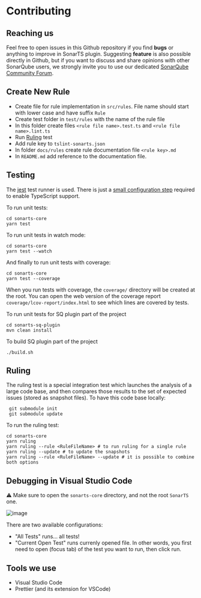 # Contributing

## Reaching us

Feel free to open issues in this Github repository if you find **bugs** or anything to improve in SonarTS plugin. Suggesting **feature** is also possible directly in Github, but if you want to discuss and share opinions with other SonarQube users, we strongly invite you to use our dedicated [SonarQube Community Forum](https://community.sonarsource.com/).


## Create New Rule

* Create file for rule implementation in `src/rules`. File name should start with lower case and have suffix `Rule`
* Create test folder in `test/rules` with the name of the rule file
* In this folder create files `<rule file name>.test.ts` and `<rule file name>.lint.ts`
* Run [Ruling](#ruling) test
* Add rule key to `tslint-sonarts.json`
* In folder `docs/rules` create rule documentation file `<rule key>.md`
* In `README.md` add reference to the documentation file.

## Testing

The [jest](http://facebook.github.io/jest/) test runner is used. There is just a
[small configuration step](https://github.com/SonarSource/SonarTS/blob/master/sonarts-core/jest.config.js) required
to enable TypeScript support.

To run unit tests:

```
cd sonarts-core
yarn test
```

To run unit tests in watch mode:

```
cd sonarts-core
yarn test --watch
```

And finally to run unit tests with coverage:

```
cd sonarts-core
yarn test --coverage
```

When you run tests with coverage, the `coverage/` directory will be created at the root. You can
open the web version of the coverage report `coverage/lcov-report/index.html` to see which lines are covered by tests.

To run unit tests for SQ plugin part of the project

```
cd sonarts-sq-plugin
mvn clean install
```

To build SQ plugin part of the project

```
./build.sh
```

## <a name="ruling"></a>Ruling

The ruling test is a special integration test which launches the analysis of a large code base,
and then compares those results to the set of expected issues (stored as snapshot files).
To have this code base locally:

```
 git submodule init
 git submodule update
```

To run the ruling test:

```
cd sonarts-core
yarn ruling
yarn ruling --rule <RuleFileName> # to run ruling for a single rule
yarn ruling --update # to update the snapshots
yarn ruling --rule <RuleFileName> --update # it is possible to combine both options
```

## Debugging in Visual Studio Code

:warning: Make sure to open the `sonarts-core` directory, and not the root `SonarTS` one.

![image](https://user-images.githubusercontent.com/2317341/34045676-3e0456b0-e1aa-11e7-9278-7e109512de79.png)

There are two available configurations:

* "All Tests" runs... all tests!
* "Current Open Test" runs currenly opened file. In other words, you first need to open (focus tab) of the test you want to run, then click run.

## Tools we use

* Visual Studio Code
* Prettier (and its extension for VSCode)
